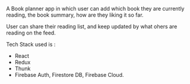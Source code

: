 A Book planner app in which user can add which book they are currently reading, the book summary, how are they liking it so far. </br>

User can share their reading list, and keep updated by what ohers are reading on the feed. </br>

Tech Stack used is :</br>

* React
* Redux
* Thunk
* Firebase Auth, Firestore DB, Firebase Cloud. 